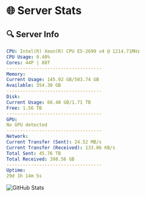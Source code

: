 # 🌐 Server Stats
## 🔍 Server Info
```yaml
CPU: Intel(R) Xeon(R) CPU E5-2699 v4 @ 1214.71MHz
CPU Usage: 0.40%
Cores: 44P | 88T
-----------------------------------
Memory:
Current Usage: 145.92 GB/503.74 GB
Available: 354.38 GB
-----------------------------------
Disk:
Current Usage: 66.40 GB/1.71 TB
Free: 1.56 TB
-----------------------------------
GPU:
No GPU detected
-----------------------------------
Network:
Current Transfer (Sent): 24.52 MB/s
Current Transfer (Received): 133.06 KB/s
Total Sent: 45.76 TB
Total Received: 398.56 GB
-----------------------------------
Uptime:
29d 1h 14m 5s
```
![GitHub Stats](https://img.shields.io/badge/Updated-2025-04-05_22:36:54-blue)
